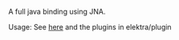 A full java binding using JNA.

Usage: See [here](HelloElektra.java) and the plugins in elektra/plugin
